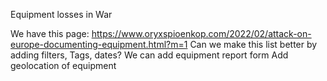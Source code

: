 Equipment losses in War

We have this page: 
https://www.oryxspioenkop.com/2022/02/attack-on-europe-documenting-equipment.html?m=1
Can we make this list better by adding filters, Tags, dates? 
We can add equipment report form
Add geolocation of equipment

